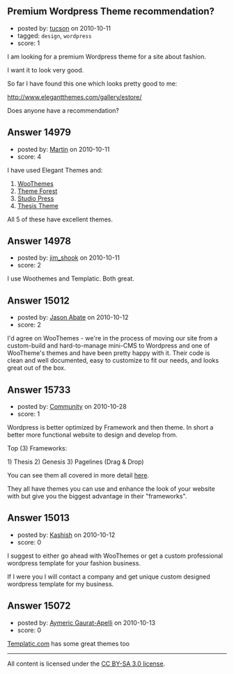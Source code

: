 ## Premium Wordpress Theme recommendation?

- posted by: [tucson](https://stackexchange.com/users/-1/2407-tucson) on 2010-10-11
- tagged: `design`, `wordpress`
- score: 1

I am looking for a premium Wordpress theme for a site about fashion.

I want it to look very good.

So far I have found this one which looks pretty good to me:

http://www.elegantthemes.com/gallery/estore/


Does anyone have a recommendation?





## Answer 14979

- posted by: [Martin](https://stackexchange.com/users/-1/4248-martin) on 2010-10-11
- score: 4

<p>I have used Elegant Themes and:</p>

<ol>
<li><a href="http://www.woothemes.com/" rel="nofollow">WooThemes</a></li>
<li><a href="http://themeforest.net/category/wordpress" rel="nofollow">Theme Forest</a></li>
<li><a href="http://www.studiopress.com/" rel="nofollow">Studio Press</a></li>
<li><a href="http://diythemes.com/" rel="nofollow">Thesis Theme</a></li>
</ol>

<p>All 5 of these have excellent themes.</p>



## Answer 14978

- posted by: [jim_shook](https://stackexchange.com/users/-1/3477-jim-shook) on 2010-10-11
- score: 2

I use Woothemes and Templatic. Both great.


## Answer 15012

- posted by: [Jason Abate](https://stackexchange.com/users/-1/1135-jason-abate) on 2010-10-12
- score: 2

I'd agree on WooThemes - we're in the process of moving our site from a custom-build and hard-to-manage mini-CMS to Wordpress and one of WooTheme's themes and have been pretty happy with it.  Their code is clean and well documented, easy to customize to fit our needs, and looks great out of the box.


## Answer 15733

- posted by: [Community](https://stackexchange.com/users/-1/-1-community) on 2010-10-28
- score: 1

<p>Wordpress is better optimized by Framework and then theme.  In short a better more functional website to design and develop from. </p>

<p>Top (3) Frameworks:</p>

<p>1) Thesis
2) Genesis
3) Pagelines (Drag &amp; Drop)</p>

<p>You can see them all covered in more detail <a href="http://www.realtypress.us/category/real-estate-content-management-systems/wordpress-real-estate-content-management-system/premium-wordpress-real-estate-website-themes" rel="nofollow">here</a>.</p>

<p>They all have themes you can use and enhance the look of your website with but give you the biggest advantage in their "frameworks". </p>



## Answer 15013

- posted by: [Kashish](https://stackexchange.com/users/-1/4551-kashish) on 2010-10-12
- score: 0

I suggest to either go ahead with WooThemes or get a custom professional wordpress template for your fashion business.

If I were you I will contact a company and get unique custom designed wordpress template for my business.


## Answer 15072

- posted by: [Aymeric Gaurat-Apelli](https://stackexchange.com/users/-1/4785-aymeric-gaurat-apelli) on 2010-10-13
- score: 0

<p><a href="http://templatic.com" rel="nofollow">Templatic.com</a> has some great themes too</p>




---

All content is licensed under the [CC BY-SA 3.0 license](https://creativecommons.org/licenses/by-sa/3.0/).
